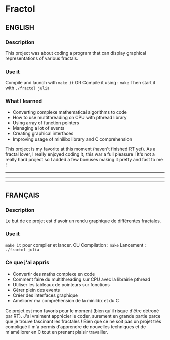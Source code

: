 # Fractol

## ENGLISH

### Description

This project was about coding a program that can display graphical representations of various fractals.

### Use it

Compile and launch with ```make it```
			OR
Compile it using : ```make```
Then start it with ```./fractol julia```

### What I learned

- Converting complexe mathematical algorithms to code
- How to use multithreading on CPU with pthread library
- Using array of function pointers
- Managing a lot of events
- Creating graphical interfaces
- Improving usage of minilibx library and C comprehension

This project is my favorite at this moment (haven't finished RT yet).
As a fractal lover, I really enjoyed coding it, this war a full pleasure !
It's not a really hard project so I added a few bonuses making it pretty and fast to me !

*********************************************************************************
---------------------------------------------------------------------------------
*********************************************************************************

## FRANÇAIS

### Description

Le but de ce projet est d'avoir un rendu graphique de différentes fractales.

### Use it

```make it``` pour compiler et lancer.
			OU
Compilation : ```make```
Lancement : ```./fractol julia```

### Ce que j'ai appris

- Convertir des maths complexe en code
- Comment faire du multithreading sur CPU avec la librairie pthread
- Utiliser les tableaux de pointeurs sur fonctions
- Gérer plein des events
- Créer des interfaces graphique
- Améliorer ma compréhension de la minilibx et du C

Ce projet est mon favoris pour le moment (bien qu'il risque d'être détroné par RT).
J'ai vraiment apprécier le coder, surement en grande partie parce que je trouve fascinant les fractales !
Bien que ce ne soit pas un projet très compliqué il m'a permis d'apprendre de nouvelles techniques
et de m'améliorer en C tout en prenant plaisir travailler.
